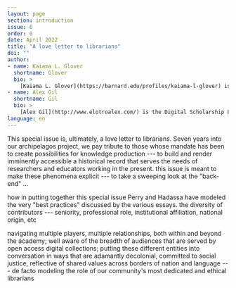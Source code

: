 ```yaml
---
layout: page
section: introduction
issue: 6
order: 0
date: April 2022
title: "A love letter to librarians"
doi: ""
author: 
- name: Kaiama L. Glover
  shortname: Glover
  bio: >
    [Kaiama L. Glover](https://barnard.edu/profiles/kaiama-l-glover) is Associate Professor of French and Africana Studies at Barnard College, Columbia University. She is the author of [Haiti Unbound: A Spiralist Challenge to the Postcolonial Canon](http://liverpooluniversitypress.co.uk/products/61903) (Liverpool UP 2010), first editor of [Marie Vieux Chauvet: Paradoxes of the Postcolonial Feminine](http://yalebooks.com/book/9780300214192/yale-french-studies-number-128) (Yale French Studies 2016), and translator of Frankétienne's Ready to Burst (Archipelago Books 2014). She has received awards and fellowships from the National Endowment for the Humanities, the Mellon Foundation, and the Fulbright Foundation. Current projects include forthcoming translations of Marie Vieux Chauvet's *Dance on the Volcano* (Archipelago Books) and René Depestre's *Hadriana in All My Dreams* (Akashic Books), and the multimedia platform *In the Same Boats: Toward an Afro-Atlantic Visual Cartography*.
- name: Alex Gil
  shortname: Gil
  bio: >
    [Alex Gil](http://www.elotroalex.com/) is the Digital Scholarship Librarian at Columbia University Libraries. His research and practice focuses on digital humanities, epistemic design, minimal computing, and Caribbean literature. He is co-founder and moderator of [Columbia's Group for Experimental Methods in Humanistic Research](http://xpmethod.plaintext.in/), and coordinator of the Butler Studio at Columbia University Libraries.
language: en
---
```


This special issue is, ultimately, a love letter to librarians. Seven years into our archipelagos project, we pay tribute to those whose mandate has been to create possibilities for knowledge production --- to build and render imminently accessible a historical record that serves the needs of researchers and educators working in the present. 
this issue is meant to make these phenomena explicit --- to take a sweeping look at the "back-end" ...

how in putting together this special issue Perry and Hadassa have modeled the very "best practices" discussed by the various essays. the diversity of contributors --- seniority, professional role, institutional affiliation, national origin, etc

navigating multiple players, multiple relationships, both within and beyond the academy; well aware of the breadth of audiences that are served by open access digital collections; putting these different entities into conversation in ways that are adamantly decolonial, committed to social justice, reflective of shared values across borders of nation and language --- de facto modeling the role of our community's most dedicated and ethical librarians
